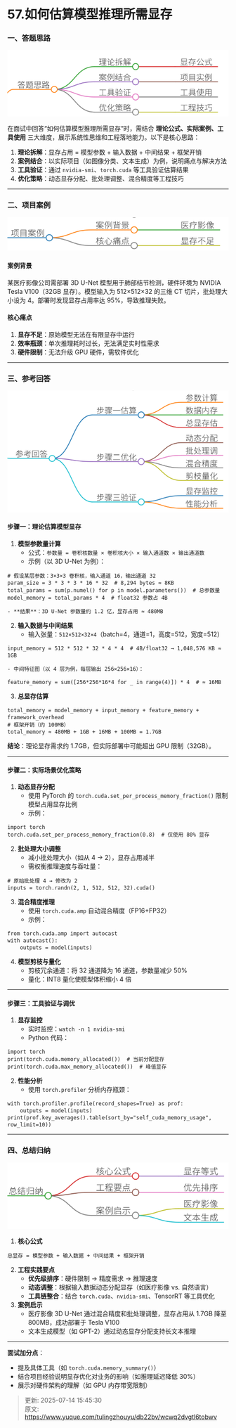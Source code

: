 # 57.如何估算模型推理所需显存

### 一、答题思路
![1752366705758-78efd089-267b-475b-85a3-a1398c67358c.png](./img/qU6V6I_r1xeS5TLV/1752366705758-78efd089-267b-475b-85a3-a1398c67358c-601107.png)

在面试中回答“如何估算模型推理所需显存”时，需结合 **理论公式、实际案例、工具使用** 三大维度，展示系统性思维和工程落地能力。以下是核心思路：

1. **理论拆解**：显存占用 = 模型参数 + 输入数据 + 中间结果 + 框架开销
2. **案例结合**：以实际项目（如图像分类、文本生成）为例，说明痛点与解决方法
3. **工具验证**：通过 `nvidia-smi`、`torch.cuda` 等工具验证估算结果
4. **优化策略**：动态显存分配、批处理调整、混合精度等工程技巧

---

### 二、项目案例
![1752366716929-939634be-4fd8-401c-99a7-b9019285b4fc.png](./img/qU6V6I_r1xeS5TLV/1752366716929-939634be-4fd8-401c-99a7-b9019285b4fc-003292.png)

#### **案例背景**
某医疗影像公司需部署 3D U-Net 模型用于肺部结节检测，硬件环境为 NVIDIA Tesla V100（32GB 显存）。模型输入为 512×512×32 的三维 CT 切片，批处理大小设为 4。部署时发现显存占用率达 95%，导致推理失败。

#### **核心痛点**
1. **显存不足**：原始模型无法在有限显存中运行
2. **效率瓶颈**：单次推理耗时过长，无法满足实时性需求
3. **硬件限制**：无法升级 GPU 硬件，需软件优化

---

### 三、参考回答
![1752366743164-ce7275c2-f1b3-487b-bdf9-f850a52d24b5.png](./img/qU6V6I_r1xeS5TLV/1752366743164-ce7275c2-f1b3-487b-bdf9-f850a52d24b5-609286.png)

#### **步骤一：理论估算模型显存**
1. **模型参数量计算**
    - 公式：`参数量 = 卷积核数量 × 卷积核大小 × 输入通道数 × 输出通道数`
    - 示例（以 3D U-Net 为例）： 

```plain
# 假设某层参数：3×3×3 卷积核，输入通道 16，输出通道 32  
param_size = 3 * 3 * 3 * 16 * 32  # 8,294 bytes ≈ 8KB  
total_params = sum(p.numel() for p in model.parameters())  # 总参数量  
model_memory = total_params * 4  # float32 参数占 4B
```

    - **结果**：3D U-Net 参数量约 1.2 亿，显存占用 ≈ 480MB
2. **输入数据与中间结果**
    - 输入张量：`512×512×32×4`（batch=4，通道=1，高度=512，宽度=512） 

```plain
input_memory = 512 * 512 * 32 * 4 * 4  # 4B/float32 → 1,048,576 KB ≈ 1GB
```

    - 中间特征图（以 4 层为例，每层输出 256×256×16）： 

```plain
feature_memory = sum([256*256*16*4 for _ in range(4)]) * 4  # ≈ 16MB
```

3. **总显存估算**

```plain
total_memory = model_memory + input_memory + feature_memory + framework_overhead  
# 框架开销（约 100MB）  
total_memory ≈ 480MB + 1GB + 16MB + 100MB = 1.7GB
```

**结论**：理论显存需求约 1.7GB，但实际部署中可能超出 GPU 限制（32GB）。

---

#### **步骤二：实际场景优化策略**
1. **动态显存分配**
    - 使用 PyTorch 的 `torch.cuda.set_per_process_memory_fraction()` 限制模型占用显存比例
    - 示例： 

```plain
import torch
torch.cuda.set_per_process_memory_fraction(0.8)  # 仅使用 80% 显存
```

2. **批处理大小调整**
    - 减小批处理大小（如从 4 → 2），显存占用减半
    - 需权衡推理速度与吞吐量： 

```plain
# 原始批处理 4 → 修改为 2
inputs = torch.randn(2, 1, 512, 512, 32).cuda()
```

3. **混合精度推理**
    - 使用 `torch.cuda.amp` 自动混合精度（FP16+FP32）
    - 示例： 

```plain
from torch.cuda.amp import autocast
with autocast():
    outputs = model(inputs)
```

4. **模型剪枝与量化**
    - 剪枝冗余通道：将 32 通道降为 16 通道，参数量减少 50%
    - 量化：INT8 量化使模型体积缩小 4 倍

---

#### **步骤三：工具验证与调优**


1. **显存监控**
    - 实时监控：`watch -n 1 nvidia-smi`
    - Python 代码： 

```plain
import torch
print(torch.cuda.memory_allocated())  # 当前分配显存
print(torch.cuda.max_memory_allocated())  # 峰值显存
```

2. **性能分析**
    - 使用 `torch.profiler` 分析内存瓶颈： 

```plain
with torch.profiler.profile(record_shapes=True) as prof:
    outputs = model(inputs)
print(prof.key_averages().table(sort_by="self_cuda_memory_usage", row_limit=10))
```

---

### 四、总结归纳
![1752366761049-b9e358f7-7cd4-4a5b-951c-64cefaa33a3b.png](./img/qU6V6I_r1xeS5TLV/1752366761049-b9e358f7-7cd4-4a5b-951c-64cefaa33a3b-204340.png)

1. **核心公式**

```plain
总显存 = 模型参数 + 输入数据 + 中间结果 + 框架开销
```

2. **工程实践要点**
    - **优先级排序**：硬件限制 → 精度需求 → 推理速度
    - **动态调整**：根据输入数据动态分配显存（如医疗影像 vs. 自然语言）
    - **工具链整合**：结合 `torch.cuda`、`nvidia-smi`、TensorRT 等工具优化
3. **案例启示**
    - 医疗影像 3D U-Net 通过混合精度和批处理调整，显存占用从 1.7GB 降至 800MB，成功部署于 Tesla V100
    - 文本生成模型（如 GPT-2）通过动态显存分配支持长文本推理

---

**面试加分点**：

+ 提及具体工具（如 `torch.cuda.memory_summary()`）
+ 结合项目经验说明显存优化对业务的影响（如推理延迟降低 30%）
+ 展示对硬件架构的理解（如 GPU 内存带宽限制）







> 更新: 2025-07-14 15:45:30  
> 原文: <https://www.yuque.com/tulingzhouyu/db22bv/wcwq2dvgtl6tobwv>